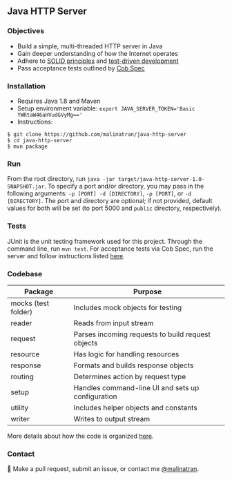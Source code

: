 ## Java HTTP Server

### Objectives
* Build a simple, multi-threaded HTTP server in Java
* Gain deeper understanding of how the Internet operates
* Adhere to [SOLID principles](https://www.wikiwand.com/en/SOLID_(object-oriented_design)) and [test-driven development](https://www.wikiwand.com/en/Test-driven_development)
* Pass acceptance tests outlined by [Cob Spec](http://github.com/8thlight/cob_spec)

### Installation
- Requires Java 1.8 and Maven
- Setup environment variable: `export JAVA_SERVER_TOKEN='Basic YWRtaW46aHVudGVyMg=='`
- Instructions:
```
$ git clone https://github.com/malinatran/java-http-server
$ cd java-http-server
$ mvn package
```

### Run
From the root directory, run `java -jar target/java-http-server-1.0-SNAPSHOT.jar`. To specify a port and/or directory, you may pass in the following arguments: `-p [PORT] -d [DIRECTORY]`, `-p [PORT]`, or `-d [DIRECTORY]`. The port and directory are optional; if not provided, default values for both will be set (to port 5000 and `public` directory, respectively).

### Tests
JUnit is the unit testing framework used for this project. Through the command line, run `mvn test`. For acceptance tests via Cob Spec, run the server and follow instructions listed [here](http://github.com/8thlight/cob_spec).

### Codebase

| Package              | Purpose                                           |
|----------------------|---------------------------------------------------|
| mocks (test folder)  | Includes mock objects for testing                 |
| reader               | Reads from input stream                           |
| request              | Parses incoming requests to build request objects |
| resource             | Has logic for handling resources                  |
| response             | Formats and builds response objects               |
| routing              | Determines action by request type                 |
| setup                | Handles command-line UI and sets up configuration |
| utility              | Includes helper objects and constants             |
| writer               | Writes to output stream                           |

More details about how the code is organized [here](https://gist.github.com/malinatran/b4d01c3bfdc83dac3a58d921caecbbb4).

### Contact
:rocket:  Make a pull request, submit an issue, or contact me [@malinatran](https://twitter.com/malinatran).
